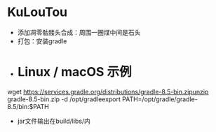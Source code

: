 # KuLouTou
* 添加凋零骷髅头合成：周围一圈煤中间是石头
* 打包：安装gradle
* # Linux / macOS 示例

 wget https://services.gradle.org/distributions/gradle-8.5-bin.zipunzip gradle-8.5-bin.zip -d /opt/gradleexport PATH=/opt/gradle/gradle-8.5/bin:$PATH

 * jar文件输出在build/libs/内
